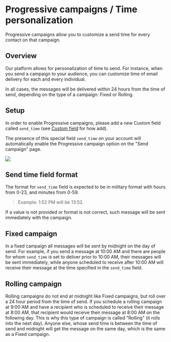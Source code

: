# Progressive campaigns / Time personalization
 
 Progressive campaigns allow you to customize a send time for every contact on that campaign.


## Overview

Our platform allows for personalization of time to send. For instance, when you send a campaign to your audience,
you can customize time of email delivery for each and every individual.

In all cases, the messages will be delivered within 24 hours from the time of send, depending on the type of a campaign: 
 Fixed or Rolling.

## Setup

In order to enable Progressive campaigns, please add a new Custom field called `send_time` (see [Custom field](contact-fields#custom-fields) for how add). 

The presence of this special field `send_time` on your account will automatically enable the Progressive campaign 
  option on the "Send campaign" page. 

![](images/progressive_campaign.png)

## Send time field format

The format for `send_time` field is expected to be in military format with hours from 0-23, and minutes from 0-59.

> Example: 1:52 PM will be 13:52.

If a value is not provided or format is not correct, such message will be sent immediately with the campaign.

## Fixed campaign

In a fixed campaign all messages will be sent by midnight on the day of send. For example, if you send a 
message at 10:00 AM and there are people for whom `send_time` is set to deliver prior to 10:00 AM, their
messages will be sent immediately, while anyone scheduled to receive after 10:00 AM will receive their
message at the time specified in the `send_time` field.

## Rolling campaign

Rolling campaigns do not end at midnight like  Fixed campaigns, but roll over a 24 hour period from the time 
of send. If you schedule a rolling campaign at 9:00 AM and have a recipient who is scheduled to receive their message at 8:00 AM, that
recipient would receive their message at 8:00 AM on the following day. This is why this type of campaign is called "Rolling" (it rolls into the next day). Anyone else, 
whose send time is between the time of send and midnight will get the message on the same day, which is the same as a Fixed campaign.


